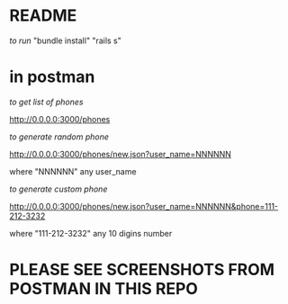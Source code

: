 # README

*to run*
\"bundle install"
"rails s"
# in postman
*to get list of phones*

http://0.0.0.0:3000/phones

*to generate random phone*

http://0.0.0.0:3000/phones/new.json?user_name=NNNNNN

where "NNNNNN" any user_name

*to generate custom phone*

http://0.0.0.0:3000/phones/new.json?user_name=NNNNNN&phone=111-212-3232

where "111-212-3232" any 10 digins number

# PLEASE SEE SCREENSHOTS FROM POSTMAN IN THIS REPO
